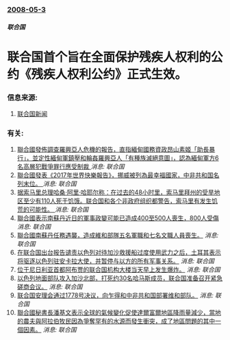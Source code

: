 ### [2008-05-3](/news/2008/05/3/index.md)

##### 联合国
# 联合国首个旨在全面保护残疾人权利的公约《残疾人权利公约》正式生效。 




### 信息来源:

1. [联合国新闻](http://www.un.org/chinese/News/fullstorynews.asp?newsID=9732)

### 有关:

1. [聯合國發佈調查羅興亞人危機的報告，直指緬甸國務資政昂山素姬「助長暴行」，並定性緬甸軍鎮壓和輪姦羅興亞人「有種族滅絕意圖」，認為緬甸軍方6名高層犯戰爭罪行應受制裁 ](/zh/news/2018/08/27/聯合國發佈調查羅興亞人危機的報告-直指緬甸國務資政昂山素姬-助長暴行-並定性緬甸軍鎮壓和輪姦羅興亞人-有種族滅絕意圖.md) _消息: 联合国_
2. [聯合國發表《2017年世界快樂報告》，挪威被列為最幸福國家，中非共和国名列末位。 ](/zh/news/2017/03/20/聯合國發表-2017年世界快樂報告-挪威被列為最幸福國家-中非共和国名列末位.md) _消息: 联合国_
3. [据索马里总理哈桑·阿里·哈耶尔称：在过去的48小时里，索马里拜州的受旱地区至少有110人死于饥饿。联合国和各个非政府组织都警告，索马里有发生饥荒的可能性。 ](/zh/news/2017/03/4/据索马里总理哈桑-阿里-哈耶尔称-在过去的48小时里-索马里拜州的受旱地区至少有110人死于饥饿-联合国和各个非政府组织.md) _消息: 联合国_
4. [ 聯合國表示南蘇丹近日的軍事政變可能已造成400至500人喪生，800人受傷 ](/zh/news/2013/12/18/聯合國表示南蘇丹近日的軍事政變可能已造成400至500人喪生-800人受傷.md) _消息: 联合国_
5. [聯合國南蘇丹任務遇襲，造成維和部隊五名軍職和七名文職人員喪生。](/zh/news/2013/04/9/聯合國南蘇丹任務遇襲-造成維和部隊五名軍職和七名文職人員喪生.md) _消息: 联合国_
6. [在联合国出台报告谴责以色列对待加沙救援船过度使用武力之后，土耳其表示将驱逐以色列驻安卡拉大使，并暂停与以方的所有军事关系。](/zh/news/2011/09/2/在联合国出台报告谴责以色列对待加沙救援船过度使用武力之后-土耳其表示将驱逐以色列驻安卡拉大使-并暂停与以方的所有军事关系.md) _消息: 联合国_
7. [ 位于尼日利亚首都阿布贾的联合国机构大楼当天早上发生爆炸。](/zh/news/2011/08/26/位于尼日利亚首都阿布贾的联合国机构大楼当天早上发生爆炸.md) _消息: 联合国_
8. [以色列地面部队攻入加沙北部，打死约30名哈马斯成员，联合国准备召开紧急磋商会议。](/zh/news/2009/01/3/以色列地面部队攻入加沙北部-打死约30名哈马斯成员-联合国准备召开紧急磋商会议.md) _消息: 联合国_
9. [联合国安理会通过1778号决议，向乍得和中非共和国部署维和部队。](/zh/news/2007/09/25/联合国安理会通过1778号决议-向乍得和中非共和国部署维和部队.md) _消息: 联合国_
10. [聯合國秘書長潘基文表示全球的氣候變化促使達爾富爾地區降雨量減少，當地的農夫與阿拉伯牧民因為爭奪罕有的水源而發生衝突，成了地區問題的其中一個因素。](/zh/news/2007/06/17/聯合國秘書長潘基文表示全球的氣候變化促使達爾富爾地區降雨量減少-當地的農夫與阿拉伯牧民因為爭奪罕有的水源而發生衝突-成了.md) _消息: 联合国_
